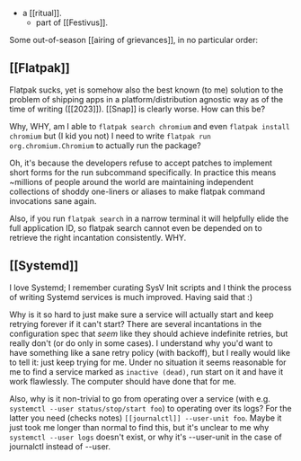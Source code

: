 - a [[ritual]].
  - part of [[Festivus]].

Some out-of-season [[airing of grievances]], in no particular order:

## [[Flatpak]]

Flatpak sucks, yet is somehow also the best known (to me) solution to the problem of shipping apps in a platform/distribution agnostic way as of the time of writing ([[2023]]). [[Snap]] is clearly worse. How can this be?

Why, WHY, am I able to `flatpak search chromium` and even `flatpak install chromium` but (I kid you not) I need to write `flatpak run org.chromium.Chromium` to actually run the package?

Oh, it's because the developers refuse to accept patches to implement short forms for the run subcommand specifically. In practice this means ~millions of people around the world are maintaining independent collections of shoddy one-liners or aliases to make flatpak command invocations sane again.

Also, if you run `flatpak search` in a narrow terminal it will helpfully elide the full application ID, so flatpak search cannot even be depended on to retrieve the right incantation consistently. WHY.

## [[Systemd]]

I love Systemd; I remember curating SysV Init scripts and I think the process of writing Systemd services is much improved. Having said that :)

Why is it so hard to just make sure a service will actually start and keep retrying forever if it can't start? There are several incantations in the configuration spec that *seem* like they should achieve indefinite retries, but really don't (or do only in some cases). I understand why you'd want to have something like a sane retry policy (with backoff), but I really would like to tell it: just keep trying for me. Under no situation it seems reasonable for me to find a service marked as `inactive (dead)`, run start on it and have it work flawlessly. The computer should have done that for me.

Also, why is it non-trivial to go from operating over a service (with e.g. `systemctl --user status/stop/start foo`) to operating over its logs? For the latter you need (checks notes) `[[journalctl]] --user-unit foo`. Maybe it just took me longer than normal to find this, but it's unclear to me why `systemctl --user logs` doesn't exist, or why it's --user-unit in the case of journalctl instead of --user.

